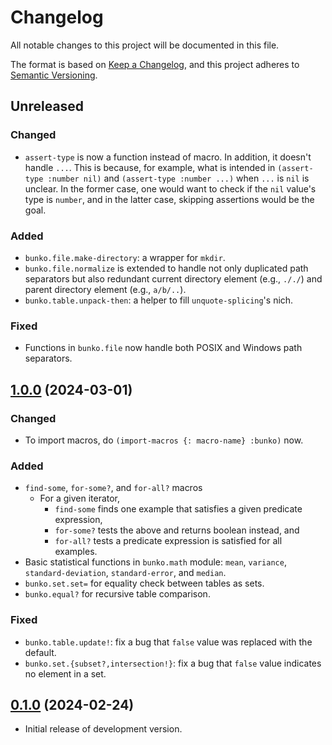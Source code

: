 # Changelog

All notable changes to this project will be documented in this file.

The format is based on [Keep a Changelog][1],
and this project adheres to [Semantic Versioning][2].

[1]: https://keepachangelog.com/en/1.0.0/
[2]: https://semver.org/spec/v2.0.0.html

## Unreleased

### Changed

- `assert-type` is now a function instead of macro. In addition, it doesn't handle
  `...`. This is because, for example, what is intended in `(assert-type :number nil)`
  and `(assert-type :number ...)` when `...` is `nil` is unclear. In the former case,
  one would want to check if the `nil` value's type is `number`, and in the latter
  case, skipping assertions would be the goal.

### Added

- `bunko.file.make-directory`: a wrapper for `mkdir`.
- `bunko.file.normalize` is extended to handle not only duplicated path separators
  but also redundant current directory element (e.g., `././`) and parent directory
  element (e.g., `a/b/..`).
- `bunko.table.unpack-then`: a helper to fill `unquote-splicing`'s nich.

### Fixed

- Functions in `bunko.file` now handle both POSIX and Windows path separators.

## [1.0.0][v1.0.0] (2024-03-01)

### Changed

- To import macros, do `(import-macros {: macro-name} :bunko)` now.

### Added

- `find-some`, `for-some?`, and `for-all?` macros
  - For a given iterator,
    - `find-some` finds one example that satisfies a given predicate expression,
    - `for-some?` tests the above and returns boolean instead, and
    - `for-all?` tests a predicate expression is satisfied for all examples.
- Basic statistical functions in `bunko.math` module: `mean`, `variance`,
  `standard-deviation`, `standard-error`, and `median`.
- `bunko.set.set=` for equality check between tables as sets.
- `bunko.equal?` for recursive table comparison.

### Fixed

- `bunko.table.update!`: fix a bug that `false` value was replaced with the default.
- `bunko.set.{subset?,intersection!}`: fix a bug that `false` value indicates no
  element in a set.

## [0.1.0][v0.1.0] (2024-02-24)

- Initial release of development version.

[v1.0.0]: https://github.com/m15a/fennel-bunko/tree/v1.0.0
[v0.1.0]: https://github.com/m15a/fennel-bunko/tree/v0.1.0
